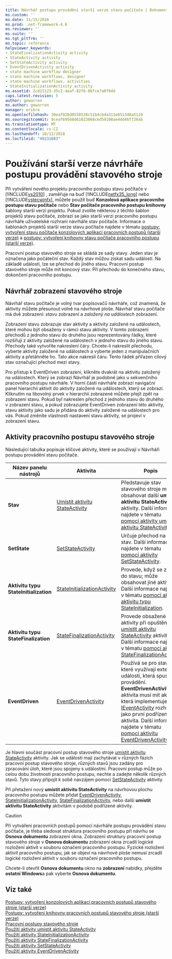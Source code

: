 ```yaml
---
title: Návrhář postupu provádění starší verze stavu počítače | Dokumentace Microsoftu
ms.custom: ''
ms.date: 11/15/2016
ms.prod: .net-framework-4.6
ms.reviewer: ''
ms.suite: ''
ms.tgt_pltfrm: ''
ms.topic: reference
helpviewer_keywords:
- StateFinalizationActivity activity
- StateActivity activity
- SetStateActivity activity
- EventDrivenActivity activity
- state machine workflow designer
- state machine workflows, designer
- state machine workflows, activities
- StateInitializationActivity activity
ms.assetid: 2cd21123-35c2-4eaf-82f6-86fce7a8f04d
caps.latest.revision: 5
author: gewarren
ms.author: gewarren
manager: erikre
ms.openlocfilehash: 30eaf026d0558538c51b4cbda313e051348a5120
ms.sourcegitcommit: 9ceaf69568d61023868ced59108ae4dd46f720ab
ms.translationtype: MT
ms.contentlocale: cs-CZ
ms.lasthandoff: 10/12/2018
ms.locfileid: "49231683"
---
```

# <a name="using-the-legacy-state-machine-workflow-designer"></a>Používání starší verze návrháře postupu provádění stavového stroje
Při vytváření nového projektu pracovního postupu stavu počítače v [!INCLUDE[vs2010](../includes/vs2010-md.md)] , zaměřuje na buď [!INCLUDE[netfx35_long](../includes/netfx35-long-md.md)] nebo [!INCLUDE[vstecwinfx](../includes/vstecwinfx-md.md)], můžete použít buď **Konzolová aplikace pracovního postupu stavu počítače** nebo  **Stav počítače pracovního postupu knihovny** šablony starší verzi projektu. Pokud zvolíte některou z těchto šablon projektů stavu počítače, zobrazí se jako starší verzi pracovního postupu návrháře uživatelské rozhraní návrháře stav počítače. Informace o šablonách projektů starší verze stavu počítače najdete v tématu [postupy: vytvoření stavu počítače konzolových aplikací pracovních postupů (starší verze)](../workflow-designer/how-to-create-state-machine-workflow-console-applications-legacy.md) a [postupy: vytvoření knihovny stavu počítače pracovního postupu (starší verze)](../workflow-designer/how-to-create-a-state-machine-workflow-library-legacy.md).  
  
 Pracovní postup stavového stroje se skládá ze sady stavy. Jeden stav je označena jako počáteční stav. Každý stav můžou získat sadu událostí. Na základě události, lze se přechod do jiného stavu. Pracovní postup stavového stroje může mít koncový stav. Při přechodu do konečného stavu, dokončení pracovního postupu.  
  
## <a name="state-machine-designer-views"></a>Návrhář zobrazení stavového stroje  
 Návrhář stavu počítače je volný tvar popisovačů návrháře, což znamená, že aktivity můžete přesunout volně na návrhové ploše. Návrhář stavu počítače má dvě zobrazení: *stavu* zobrazení a *založený na událostech* zobrazení.  
  
 Zobrazení stavu zobrazuje stav aktivity a aktivity založené na událostech, které mohou být obsaženy v rámci stavu aktivity. V tomto zobrazení přechodů z jednoho stavu do druhého jsou reprezentovány řádky, které rozšiřují z aktivity založené na událostech v jednoho stavu do jiného stavu. Přechody také vytvoříte nakreslení čáry. Chcete-li nakreslit přechodu, vyberte aktivity založené na událostech a vyberte jeden z manipulačních aktivity a přetáhněte ho. Tato akce nakreslí čáru. Tento řádek přiřazen cílový stav označující přechod mezi stavy.  
  
 Pro přístup k EventDriven zobrazení, klikněte dvakrát na aktivitu založený na událostech. Který se zobrazí Návrhář je podobné jako u sekvenčního pracovního postupu návrháře. V horní části návrháře zobrazí navigační panel hierarchii aktivit do aktivity založené na událostech, který se zobrazí. Kliknutím na libovolný prvek v hierarchii zobrazené můžete přejít zpět na zobrazení stavu. Pokud byl nakreslen přechod z jednoho stavu do druhého v zobrazení stavu, a pokud zobrazujete EventDriven zobrazení této aktivity, stavu aktivity jako sadu je přidána do aktivity založené na událostech pro vás. Pokud změníte vlastnosti nastavení stavu aktivity, se projeví v zobrazení stavu.  
  
## <a name="state-machine-workflow-activities"></a>Aktivity pracovního postupu stavového stroje  
 Následující tabulka popisuje klíčové aktivity, které se používají v Návrháři postupu provádění stavu počítače.  
  
|Název panelu nástrojů|Aktivita|Popis|  
|------------------|--------------|-----------------|  
|**Stav**|[Umístit aktivitu StateActivity](http://go.microsoft.com/fwlink?LinkID=65042)|Představuje stav stavového stroje může obsahovat další **umístit aktivitu StateActivity** aktivity. Další informace najdete v tématu [pomocí aktivity umístit aktivitu StateActivity](http://go.microsoft.com/fwlink?LinkID=65083).|  
|**SetState**|[SetStateActivity](http://go.microsoft.com/fwlink?LinkID=65041)|Určuje přechod na nový stav. Další informace najdete v tématu [pomocí aktivity SetStateActivity](http://go.microsoft.com/fwlink?LinkID=65082).|  
|**Aktivitu typu StateInitialization**|[StateInitializationActivity](http://go.microsoft.com/fwlink?LinkID=65044)|Provede, když se zadá do stavu; může obsahovat jiné aktivity. Další informace najdete v tématu [pomocí aktivity aktivitu typu StateInitialization](http://go.microsoft.com/fwlink?LinkID=65006).|  
|**Aktivitu typu StateFinalization**|[StateFinalizationActivity](http://go.microsoft.com/fwlink?LinkID=65043)|Provede obsažené aktivity při opuštění [umístit aktivitu StateActivity](http://go.microsoft.com/fwlink?LinkID=65042) aktivity. Další informace najdete v tématu [pomocí aktivity StateFinalizationActivity](http://go.microsoft.com/fwlink?LinkID=65008).|  
|**EventDriven**|[EventDrivenActivity](http://go.microsoft.com/fwlink?LinkID=65029)|Používá se pro stavy, které využívají externí události, která spustí provádění. **EventDrivenActivity** aktivita musí mít aktivitu, která implementuje [IEventActivity](http://go.microsoft.com/fwlink?LinkID=65032) rozhraní jako první podřízená aktivita. Další informace najdete v tématu [pomocí aktivitu EventDrivenActivity](http://go.microsoft.com/fwlink?LinkID=65068).|  
  
 Je hlavní součást pracovní postup stavového stroje [umístit aktivitu StateActivity](http://go.microsoft.com/fwlink?LinkID=65042) aktivity. Jak se události mají zachytávat v různých fázích pracovní postup stavového stroje, různých stavů jsou zadány pro zpracování úloh, které jsou spojeny s událostmi. Pracovní postup může po celou dobu životnosti pracovního postupu, nechte a zadejte několik různých stavů. Tyto stavy připojit k sobě navzájem pomocí [SetStateActivity](http://go.microsoft.com/fwlink?LinkID=65041) aktivity.  
  
 Při přetažení nový **umístit aktivitu StateActivity** na návrhovou plochu pracovního postupu můžete přidat [EventDrivenActivity](http://go.microsoft.com/fwlink?LinkID=65029), [StateInitializationActivity](http://go.microsoft.com/fwlink?LinkID=65044), [ StateFinalizationActivity](http://go.microsoft.com/fwlink?LinkID=65043), nebo další **umístit aktivitu StateActivity** aktivitám v podobě podřízené aktivity.  
  
> [!CAUTION]
>  Při vytváření pracovních postupů pomocí návrháře postupu provádění stavu počítače, je třeba sledovat struktura pracovního postupu při návrhu se **Osnova dokumentu** zobrazení okna. Zobrazení struktury pracovní postup stavového stroje v **Osnova dokumentu** zobrazení okna zrcadlí logické rozložení aktivit v souboru označení pracovního postupu. Fyzické rozložení aktivit pracovního postupu, jak se objeví na návrhové ploše nemusí zrcadlí logické rozložení aktivit v souboru označení pracovního postupu.  
>   
>  Chcete-li otevřít **Osnova dokumentu** okno na **zobrazení** nabídky, přejděte **ostatní Windows**a pak vyberte **Osnova dokumentu**.  
  
## <a name="see-also"></a>Viz také  
 [Postupy: vytvoření konzolových aplikací pracovních postupů stavového stroje (starší verze)](../workflow-designer/how-to-create-state-machine-workflow-console-applications-legacy.md)   
 [Postupy: vytvoření knihovny pracovních postupů stavového stroje (starší verze)](../workflow-designer/how-to-create-a-state-machine-workflow-library-legacy.md)   
 [Pracovní postupy stavového stroje](http://go.microsoft.com/fwlink?LinkID=65016)   
 [Použití aktivity umístit aktivitu StateActivity](http://go.microsoft.com/fwlink?LinkID=65083)   
 [Použití aktivity StateInitializationActivity](http://go.microsoft.com/fwlink?LinkID=65006)   
 [Použití aktivity StateFinalizationActivity](http://go.microsoft.com/fwlink?LinkID=65008)   
 [Použití aktivity SetStateActivity](http://go.microsoft.com/fwlink?LinkID=65082)   
 [Použití aktivity EventDrivenActivity](http://go.microsoft.com/fwlink?LinkID=65068)